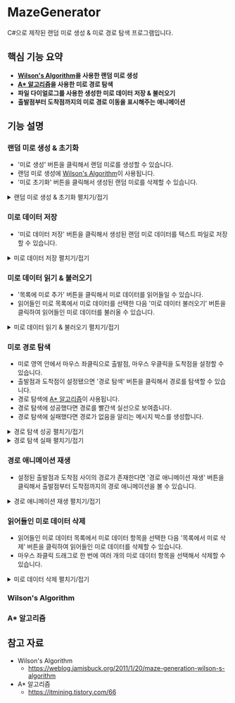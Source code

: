 # MazeGenerator
C#으로 제작된 랜덤 미로 생성 & 미로 경로 탐색 프로그램입니다.

## 핵심 기능 요약

* **[Wilson's Algorithm](#wilsons-algorithm)을 사용한 랜덤 미로 생성**
* **[A* 알고리즘](#a-알고리즘)을 사용한 미로 경로 탐색**
* **파일 다이얼로그를 사용한 생성한 미로 데이터 저장 & 불러오기**
* **출발점부터 도착점까지의 미로 경로 이동을 표시해주는 애니메이션**

## 기능 설명

### 랜덤 미로 생성 & 초기화

* '미로 생성' 버튼을 클릭해서 랜덤 미로를 생성할 수 있습니다.
* 랜덤 미로 생성에 [Wilson's Algorithm](#wilsons-algorithm)이 사용됩니다.
* '미로 초기화' 버튼을 클릭해서 생성된 랜덤 미로를 삭제할 수 있습니다.

<details>
  <summary>랜덤 미로 생성 & 초기화 펼치기/접기</summary><br>

  ![GenerateRandomMazeDemo](https://raw.githubusercontent.com/toxync/MazeGenerator/master/Maze_Generator/demo_images/generate_random_maze_demo.gif)
</details>

### 미로 데이터 저장

* '미로 데이터 저장' 버튼을 클릭해서 생성된 랜덤 미로 데이터를 텍스트 파일로 저장할 수 있습니다.

<details>
  <summary>미로 데이터 저장 펼치기/접기</summary><br>

  ![SaveMazeDataDemo](https://raw.githubusercontent.com/toxync/MazeGenerator/master/Maze_Generator/demo_images/save_maze_data_demo.gif)
</details>

### 미로 데이터 읽기 & 불러오기

* '목록에 미로 추가' 버튼을 클릭해서 미로 데이터를 읽어들일 수 있습니다.
* 읽어들인 미로 목록에서 미로 데이터를 선택한 다음 '미로 데이터 불러오기' 버튼을 클릭하여 읽어들인 미로 데이터를 불러올 수 있습니다.

<details>
  <summary>미로 데이터 읽기 & 불러오기 펼치기/접기</summary><br>

  ![LoadMazeDataDemo](https://raw.githubusercontent.com/toxync/MazeGenerator/master/Maze_Generator/demo_images/load_maze_data_demo.gif)
</details>

### 미로 경로 탐색

* 미로 영역 안에서 마우스 좌클릭으로 출발점, 마우스 우클릭을 도착점을 설정할 수 있습니다.
* 출발점과 도착점이 설정됐으면 '경로 탐색' 버튼을 클릭해서 경로를 탐색할 수 있습니다.
* 경로 탐색에 [A* 알고리즘](#a-알고리즘)이 사용됩니다.
* 경로 탐색에 성공했다면 경로를 빨간색 실선으로 보여줍니다.
* 경로 탐색에 실패했다면 경로가 없음을 알리는 메시지 박스를 생성합니다.

<details>
  <summary>경로 탐색 성공 펼치기/접기</summary><br>

  ![FindMazePathDemo](https://raw.githubusercontent.com/toxync/MazeGenerator/master/Maze_Generator/demo_images/find_maze_path_demo.gif)
</details>

<details>
  <summary>경로 탐색 실패 펼치기/접기</summary><br>

  ![NoMazePathDemo](https://raw.githubusercontent.com/toxync/MazeGenerator/master/Maze_Generator/demo_images/no_maze_path_demo.gif)
</details>

### 경로 애니메이션 재생

* 설정된 출발점과 도착점 사이의 경로가 존재한다면 '경로 애니메이션 재생' 버튼을 클릭해서 출발점부터 도착점까지의 경로 애니메이션을 볼 수 있습니다.

<details>
  <summary>경로 애니메이션 재생 펼치기/접기</summary><br>

  ![ShowPathMotionDemo](https://raw.githubusercontent.com/toxync/MazeGenerator/master/Maze_Generator/demo_images/show_path_motion_demo.gif)
</details>

### 읽어들인 미로 데이터 삭제

* 읽어들인 미로 데이터 목록에서 미로 데이터 항목을 선택한 다음 '목록에서 미로 삭제' 버튼을 클릭하여 읽어들인 미로 데이터를 삭제할 수 있습니다.
* 마우스 좌클릭 드래그로 한 번에 여러 개의 미로 데이터 항목을 선택해서 삭제할 수 있습니다.

<details>
  <summary>미로 데이터 삭제 펼치기/접기</summary><br>

  ![RemoveMazeDataDemo](https://raw.githubusercontent.com/toxync/MazeGenerator/master/Maze_Generator/demo_images/remove_maze_data_demo.gif)
</details>

### Wilson's Algorithm



### A* 알고리즘



## 참고 자료

* Wilson's Algorithm
  - https://weblog.jamisbuck.org/2011/1/20/maze-generation-wilson-s-algorithm
* A* 알고리즘
  - https://itmining.tistory.com/66
